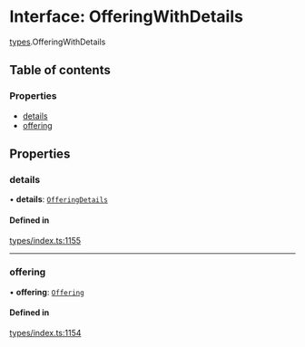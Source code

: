 # Interface: OfferingWithDetails

[types](../wiki/types).OfferingWithDetails

## Table of contents

### Properties

- [details](../wiki/types.OfferingWithDetails#details)
- [offering](../wiki/types.OfferingWithDetails#offering)

## Properties

### details

• **details**: [`OfferingDetails`](../wiki/api.entities.Offering.types.OfferingDetails)

#### Defined in

[types/index.ts:1155](https://github.com/PolymathNetwork/polymesh-sdk/blob/299ce247/src/types/index.ts#L1155)

___

### offering

• **offering**: [`Offering`](../wiki/api.entities.Offering.Offering)

#### Defined in

[types/index.ts:1154](https://github.com/PolymathNetwork/polymesh-sdk/blob/299ce247/src/types/index.ts#L1154)
